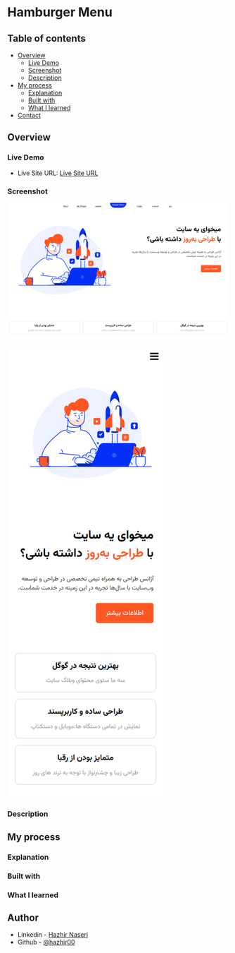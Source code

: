 # Hamburger Menu

## Table of contents

-  [Overview](#overview)
   -  [Live Demo](#live-demo)
   -  [Screenshot](#screenshot)
   -  [Description](#description)
-  [My process](#my-process)
   -  [Explanation](#explanation)
   -  [Built with](#built-with)
   -  [What I learned](#what-i-learned)
-  [Contact](#contact)

## Overview

### Live Demo

-  Live Site URL: [Live Site URL](https://qr-code-component-frontend-mentor001.netlify.app/)

### Screenshot

![Desctop](/Assets/Images/Screenshots/Desctop.png)

![Mobile](/Assets/Images/Screenshots/Mobile.png)

### Description

<!-- Description -->

## My process

### Explanation

<!-- Explanation -->

### Built with

<!-- -  Semantic HTML5 markup
-  CSS custom properties
-  Flexbox
-  Mobile-first workflow -->

### What I learned

<!-- -  Using Google Fonts
-  Flexbox -->

## Author

-  Linkedin - [Hazhir Naseri](www.linkedin.com/in/hazhir-naseri-610091186)
-  Github - [@hazhir00](https://github.com/hazhir00)
